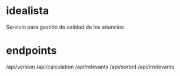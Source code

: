 # idealista
Servicio para gestión de calidad de los anuncios

# endpoints
/api/version
/api/calculation
/api/relevants
/api/sorted
/api/irrelevants